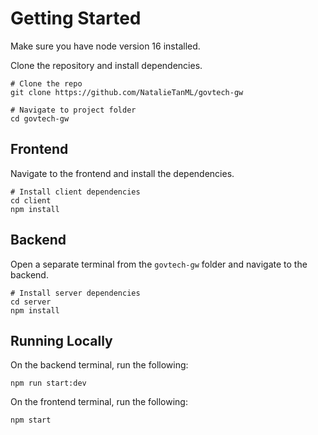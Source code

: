 # Getting Started

Make sure you have node version 16 installed.

Clone the repository and install dependencies.

```
# Clone the repo
git clone https://github.com/NatalieTanML/govtech-gw

# Navigate to project folder
cd govtech-gw
```

## Frontend

Navigate to the frontend and install the dependencies.
```
# Install client dependencies
cd client
npm install
```

## Backend

Open a separate terminal from the `govtech-gw` folder and navigate to the backend.

```
# Install server dependencies
cd server
npm install
```

## Running Locally

On the backend terminal, run the following:
```
npm run start:dev
```

On the frontend terminal, run the following:
```
npm start
```
